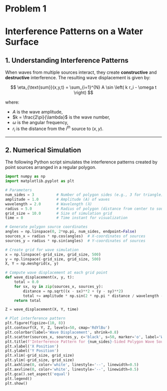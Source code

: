 # Problem 1
# **Interference Patterns on a Water Surface**

## **1. Understanding Interference Patterns**
When waves from multiple sources interact, they create **constructive** and **destructive** interference. The resulting wave displacement is given by:

$$
\eta_{\text{sum}}(x,y,t) = \sum_{i=1}^{N} A \sin \left( k r_i - \omega t \right)
$$

where:
- $A$ is the wave amplitude,
- $k = \frac{2\pi}{\lambda}$ is the wave number,
- $\omega$ is the angular frequency,
- $r_i$ is the distance from the $i^{th}$ source to $(x,y)$.

---

## **2. Numerical Simulation**
The following Python script simulates the interference patterns created by point sources arranged in a regular polygon.

```python
import numpy as np
import matplotlib.pyplot as plt

# Parameters
num_sides = 3          # Number of polygon sides (e.g., 3 for triangle)
amplitude = 1.0        # Amplitude (A) of waves
wavelength = 2.0       # Wavelength (λ)
radius = 5.0           # Radius of polygon (distance from center to sources)
grid_size = 10.0       # Size of simulation grid
time = 0               # Time instant for visualization

# Generate polygon source coordinates
angles = np.linspace(0, 2*np.pi, num_sides, endpoint=False)
sources_x = radius * np.cos(angles)  # X-coordinates of sources
sources_y = radius * np.sin(angles)  # Y-coordinates of sources

# Create grid for wave simulation
x = np.linspace(-grid_size, grid_size, 500)
y = np.linspace(-grid_size, grid_size, 500)
X, Y = np.meshgrid(x, y)

# Compute wave displacement at each grid point
def wave_displacement(x, y, t):
    total = 0.0
    for sx, sy in zip(sources_x, sources_y):
        distance = np.sqrt((x - sx)**2 + (y - sy)**2)
        total += amplitude * np.sin(2 * np.pi * distance / wavelength - t)
    return total

Z = wave_displacement(X, Y, time)

# Plot interference pattern
plt.figure(figsize=(10, 8))
plt.contourf(X, Y, Z, levels=50, cmap='RdYlBu')
plt.colorbar(label='Wave Displacement', shrink=0.8)
plt.scatter(sources_x, sources_y, c='black', s=50, marker='o', label='Wave Sources')
plt.title(f'Interference Pattern for {num_sides}-Sided Polygon Wave Sources')
plt.xlabel('X Position')
plt.ylabel('Y Position')
plt.xlim(-grid_size, grid_size)
plt.ylim(-grid_size, grid_size)
plt.axhline(0, color='white', linestyle='--', linewidth=0.5)
plt.axvline(0, color='white', linestyle='--', linewidth=0.5)
plt.gca().set_aspect('equal')
plt.legend()
plt.show()
```



